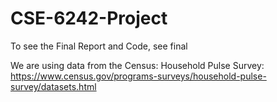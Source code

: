 # CSE-6242-Project

To see the Final Report and Code, see final

We are using data from the Census: Household Pulse Survey: https://www.census.gov/programs-surveys/household-pulse-survey/datasets.html
